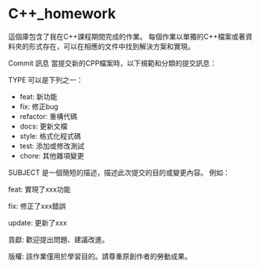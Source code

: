 # C++_homework
這個庫包含了我在C++課程期間完成的作業。
每個作業以單獨的C++檔案或著資料夾的形式存在，可以在相應的文件中找到解決方案和實現。

Commit 訊息
當提交新的CPP檔案時，以下規範和分類的提交訊息：

[TYPE]: SUBJECT

TYPE 可以是下列之一：
- feat: 新功能
- fix: 修正bug
- refactor: 重構代碼
- docs: 更新文檔
- style: 格式化程式碼
- test: 添加或修改測試
- chore: 其他雜項變更

SUBJECT 是一個簡短的描述，描述此次提交的目的或變更內容。
例如：

feat: 實現了xxx功能

fix: 修正了xxx錯誤

update: 更新了xxx



貢獻:
歡迎提出問題、建議改進。


版權:
該作業僅用於學習目的。請尊重原創作者的勞動成果。
